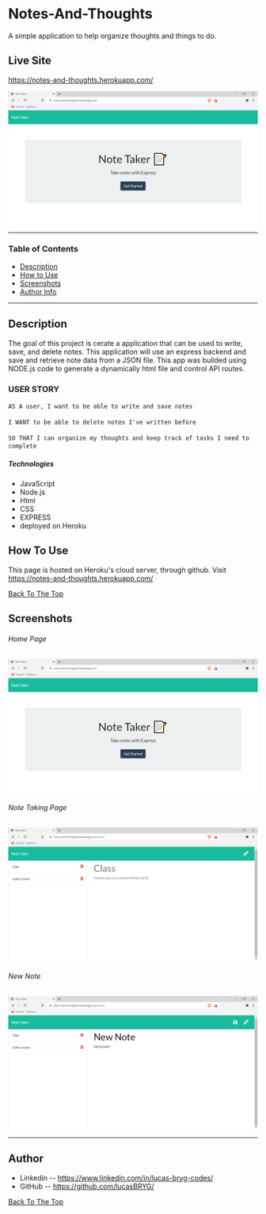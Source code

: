 # Notes-And-Thoughts

A simple application to help organize thoughts and things to do.


## Live Site

https://notes-and-thoughts.herokuapp.com/


![Home Page](./public/assets/images/natHome.png)


---

### Table of Contents

- [Description](#description)
- [How to Use](#how-to-use)
- [Screenshots](#screenshots)
- [Author Info](#author-info)

---

## Description

The goal of this project is cerate a application that can be used to write, save, and delete notes. This application will use an express backend and save and retrieve note data from a JSON file. This app was builded using NODE.js code to generate a dynamically html file and control API routes. 


### USER STORY

``````
AS A user, I want to be able to write and save notes

I WANT to be able to delete notes I've written before

SO THAT I can organize my thoughts and keep track of tasks I need to complete
``````

##### Technologies

- JavaScript
- Node.js
- Html
- CSS
- EXPRESS
- deployed on Heroku


## How To Use

This page is hosted on Heroku's cloud server, through github. Visit https://notes-and-thoughts.herokuapp.com/

[Back To The Top](#Note_Taker)
 
## Screenshots

###### Home Page

![Home Page](./public/assets/images/natHome.png)

###### Note Taking Page

![Home Page](./public/assets/images/natNotes.png)

###### New Note

![Home Page](./public/assets/images/natNewNote.png)




---



## Author

- Linkedin -- https://www.linkedin.com/in/lucas-bryg-codes/
- GitHub -- https://github.com/lucasBRYG/

[Back To The Top](#Note_Taker)
